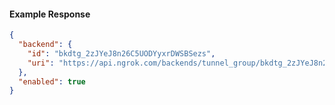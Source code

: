 <!-- Code generated for API Clients. DO NOT EDIT. -->

#### Example Response

```json
{
  "backend": {
    "id": "bkdtg_2zJYeJ8n26C5UODYyxrDWSBSezs",
    "uri": "https://api.ngrok.com/backends/tunnel_group/bkdtg_2zJYeJ8n26C5UODYyxrDWSBSezs"
  },
  "enabled": true
}
```
